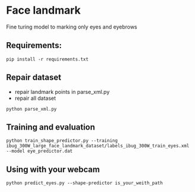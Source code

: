 # Face landmark 
Fine turing model to marking only eyes and eyebrows
## Requirements:
```angular2html
pip install -r requirements.txt
```

## Repair dataset
- repair landmark points in parse_xml.py
- repair all dataset
```angular2html
python parse_xml.py
```
## Training and evaluation

```angular2html
python train_shape_predictor.py --training ibug_300W_large_face_landmark_dataset/labels_ibug_300W_train_eyes.xml --model eye_predictor.dat
```

## Using with your webcam
```angular2html
python predict_eyes.py --shape-predictor is_your_weith_path
```
